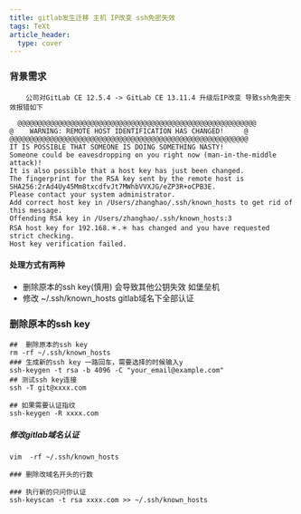 ```yaml
---
title: gitlab发生迁移 主机 IP改变 ssh免密失效
tags: TeXt
article_header:
  type: cover
---
```


### 背景需求
        公司对GitLab CE 12.5.4 -> GitLab CE 13.11.4 升级后IP改变 导致ssh免密失效报错如下
```shell
  @@@@@@@@@@@@@@@@@@@@@@@@@@@@@@@@@@@@@@@@@@@@@@@@@@@@@@@@@@@
@    WARNING: REMOTE HOST IDENTIFICATION HAS CHANGED!     @
@@@@@@@@@@@@@@@@@@@@@@@@@@@@@@@@@@@@@@@@@@@@@@@@@@@@@@@@@@@
IT IS POSSIBLE THAT SOMEONE IS DOING SOMETHING NASTY!
Someone could be eavesdropping on you right now (man-in-the-middle attack)!
It is also possible that a host key has just been changed.
The fingerprint for the RSA key sent by the remote host is
SHA256:2rAd4Uy45Mm8txcdfvJt7MWhbVVXJG/eZP3R+oCPB3E.
Please contact your system administrator.
Add correct host key in /Users/zhanghao/.ssh/known_hosts to get rid of this message.
Offending RSA key in /Users/zhanghao/.ssh/known_hosts:3
RSA host key for 192.168.＊.＊ has changed and you have requested strict checking.
Host key verification failed.
```
####  处理方式有两种
- 删除原本的ssh key(慎用) 会导致其他公钥失效 如堡垒机
- 修改 ~/.ssh/known_hosts gitlab域名下全部认证

### 删除原本的ssh key
```shell
##  删除原本的ssh key
rm -rf ~/.ssh/known_hosts
### 生成新的ssh key 一路回车，需要选择的时候输入y
ssh-keygen -t rsa -b 4096 -C "your_email@example.com"
## 测试ssh key连接
ssh -T git@xxxx.com

## 如果需要认证指纹
ssh-keygen -R xxxx.com
```

##### 修改gitlab域名认证
```shell
vim  -rf ~/.ssh/known_hosts

### 删除改域名开头的行数

### 执行新的只问你认证
ssh-keyscan -t rsa xxxx.com >> ~/.ssh/known_hosts
```

<!--more-->
